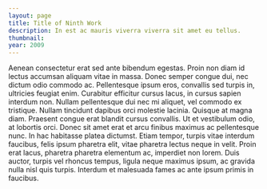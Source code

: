 ```yaml
---
layout: page
title: Title of Ninth Work
description: In est ac mauris viverra viverra sit amet eu tellus.
thumbnail:
year: 2009
---
```


Aenean consectetur erat sed ante bibendum egestas. Proin non diam id lectus accumsan aliquam vitae in massa. Donec semper congue dui, nec dictum odio commodo ac. Pellentesque ipsum eros, convallis sed turpis in, ultricies feugiat enim. Curabitur efficitur cursus lacus, in cursus sapien interdum non. Nullam pellentesque dui nec mi aliquet, vel commodo ex tristique. Nullam tincidunt dapibus orci molestie lacinia. Quisque at magna diam. Praesent congue erat blandit cursus convallis. Ut et vestibulum odio, at lobortis orci. Donec sit amet erat et arcu finibus maximus ac pellentesque nunc. In hac habitasse platea dictumst. Etiam tempor, turpis vitae interdum faucibus, felis ipsum pharetra elit, vitae pharetra lectus neque in velit. Proin erat lacus, pharetra pharetra elementum ac, imperdiet non lorem. Duis auctor, turpis vel rhoncus tempus, ligula neque maximus ipsum, ac gravida nulla nisl quis turpis. Interdum et malesuada fames ac ante ipsum primis in faucibus.
